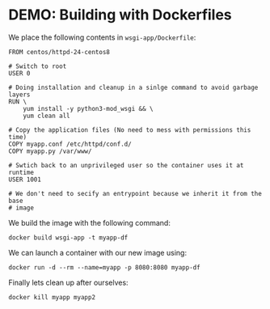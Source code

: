 DEMO: Building with Dockerfiles
===============================

We place the following contents in `wsgi-app/Dockerfile`:

    FROM centos/httpd-24-centos8

    # Switch to root
    USER 0

    # Doing installation and cleanup in a sinlge command to avoid garbage layers
    RUN \
        yum install -y python3-mod_wsgi && \
        yum clean all

    # Copy the application files (No need to mess with permissions this time)
    COPY myapp.conf /etc/httpd/conf.d/
    COPY myapp.py /var/www/

    # Swtich back to an unprivileged user so the container uses it at runtime
    USER 1001

    # We don't need to secify an entrypoint because we inherit it from the base
    # image

We build the image with the following command:

    docker build wsgi-app -t myapp-df

We can launch a container with our new image using:

    docker run -d --rm --name=myapp -p 8080:8080 myapp-df

Finally lets clean up after ourselves:

    docker kill myapp myapp2
